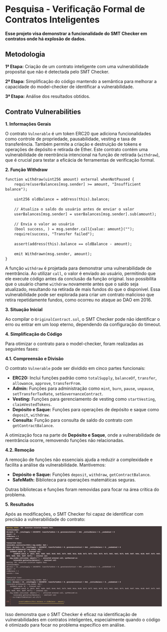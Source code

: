# Pesquisa - Verificação Formal de Contratos Inteligentes

**Esse projeto visa demonstrar a funcionalidade do SMT Checker em contratos onde há explosão de dados.**

## Metodologia

**1ª Etapa:** Criação de um contrato inteligente com uma vulnerabilidade proposital que não é detectada pelo SMT Checker.

**2ª Etapa:** Simplificação do código mantendo a semântica para melhorar a capacidade do model-checker de identificar a vulnerabilidade.

**3ª Etapa:** Análise dos resultados obtidos.

## Contrato Vulnerabilities

**1. Informações Gerais**

O contrato `Vulnerable` é um token ERC20 que adiciona funcionalidades como controle de propriedade, pausabilidade, vesting e taxa de transferência. Também permite a criação e destruição de tokens e operações de depósito e retirada de Ether. Este contrato contém uma vulnerabilidade de reentrância intencional na função de retirada (`withdraw`), que é crucial para testar a eficácia de ferramentas de verificação formal.

**2. Função Withdraw**

    function withdraw(uint256 amount) external whenNotPaused {
        require(userBalances[msg.sender] >= amount, "Insufficient balance");
    
        uint256 oldBalance = address(this).balance;
    
        // Atualiza o saldo do usuário antes de enviar o valor
        userBalances[msg.sender] = userBalances[msg.sender].sub(amount);
    
        // Envia o valor ao usuário
        (bool success, ) = msg.sender.call{value: amount}("");
        require(success, "Transfer failed");
    
        assert(address(this).balance == oldBalance - amount);
    
        emit Withdrawn(msg.sender, amount);
    }

A função `withdraw` é projetada para demonstrar uma vulnerabilidade de reentrância. Ao utilizar `call`, o valor é enviado ao usuário, permitindo que ele execute código antes da conclusão da função original. Isso possibilita que o usuário chame `withdraw` novamente antes que o saldo seja atualizado, resultando na retirada de mais fundos do que o disponível. Essa vulnerabilidade pode ser explorada para criar um contrato malicioso que retira repetidamente fundos, como ocorreu no ataque ao DAO em 2016.

**3. Situação Inicial**

Ao compilar o `OriginalContract.sol`, o SMT Checker pode não identificar o erro ou entrar em um loop eterno, dependendo da configuração do timeout.

**4. Simplificação do Código**

Para otimizar o contrato para o model-checker, foram realizadas as seguintes fases:

**4.1. Compreensão e Divisão**

O contrato `Vulnerable` pode ser dividido em cinco partes funcionais:

- **ERC20:** Inclui funções padrão como `totalSupply`, `balanceOf`, `transfer`, `allowance`, `approve`, `transferFrom`.
- **Admin:** Funções para administração como `mint`, `burn`, `pause`, `unpause`, `setTransferTaxRate`, `setGovernanceContract`.
- **Vesting:** Funções para gerenciamento de vesting como `startVesting`, `claimVestedTokens`.
- **Depósito e Saque:** Funções para operações de depósito e saque como `deposit`, `withdraw`.
- **Consulta:** Função para consulta de saldo do contrato com `getContractBalance`.

A otimização foca na parte de **Depósito e Saque**, onde a vulnerabilidade de reentrância ocorre, removendo funções não relacionadas.

**4.2. Remoção**

A remoção de funções não essenciais ajuda a reduzir a complexidade e facilita a análise da vulnerabilidade. Mantivemos:

- **Depósito e Saque:** Funções `deposit`, `withdraw`, `getContractBalance`.
- **SafeMath:** Biblioteca para operações matemáticas seguras.

Outras bibliotecas e funções foram removidas para focar na área crítica do problema.

**5. Resultados**

Após as modificações, o SMT Checker foi capaz de identificar com precisão a vulnerabilidade do contrato:

![Imagem do Projeto](https://github.com/manvillarim/Test-SMT-Checker/blob/main/lib/Captura%20de%20tela%20de%202024-08-22%2011-49-19.png)

Isso demonstra que o SMT Checker é eficaz na identificação de vulnerabilidades em contratos inteligentes, especialmente quando o código é otimizado para focar no problema específico em análise.
